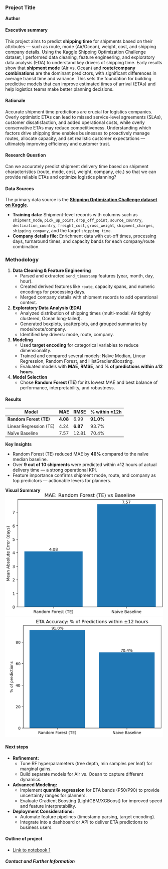 ### Project Title

**Author**

#### Executive summary
This project aims to predict **shipping time** for shipments based on their attributes — such as route, mode (Air/Ocean), weight, cost, and shipping company details. Using the Kaggle Shipping Optimization Challenge dataset, I performed data cleaning, feature engineering, and exploratory data analysis (EDA) to understand key drivers of shipping time. Early results show that **shipment mode** (Air vs. Ocean) and **route/company combinations** are the dominant predictors, with significant differences in average transit time and variance. This sets the foundation for building predictive models that can improve estimated times of arrival (ETAs) and help logistics teams make better planning decisions.

#### Rationale
Accurate shipment time predictions are crucial for logistics companies. Overly optimistic ETAs can lead to missed service-level agreements (SLAs), customer dissatisfaction, and added operational costs, while overly conservative ETAs may reduce competitiveness. Understanding which factors drive shipping time enables businesses to proactively manage routes, allocate capacity, and set realistic customer expectations — ultimately improving efficiency and customer trust.

#### Research Question
Can we accurately predict shipment delivery time based on shipment characteristics (route, mode, cost, weight, company, etc.) so that we can provide reliable ETAs and optimize logistics planning?

#### Data Sources
The primary data source is the **[Shipping Optimization Challenge dataset on Kaggle](https://www.kaggle.com/datasets/salil007/1-shipping-optimization-challenge)**.  
- **Training data:** Shipment-level records with columns such as `shipment_mode`, `pick_up_point`, `drop_off_point`, `source_country`, `destination_country`, `freight_cost`, `gross_weight`, `shipment_charges`, `shipping_company`, and the target `shipping_time`.  
- **Company details file:** Enrichment data with cut-off times, processing days, turnaround times, and capacity bands for each company/route combination.

### Methodology
1. **Data Cleaning & Feature Engineering**
   - Parsed and extracted `send_timestamp` features (year, month, day, hour).
   - Created derived features like `route`, capacity spans, and numeric encodings for processing days.
   - Merged company details with shipment records to add operational context.
2. **Exploratory Data Analysis (EDA)**
   - Analyzed distribution of shipping times (multi-modal: Air tightly clustered, Ocean long-tailed).
   - Generated boxplots, scatterplots, and grouped summaries by mode/route/company.
   - Identified key drivers: mode, route, company.
3. **Modeling**
   - Used **target encoding** for categorical variables to reduce dimensionality.
   - Trained and compared several models: Naïve Median, Linear Regression, Random Forest, and HistGradientBoosting.
   - Evaluated models with **MAE**, **RMSE**, and **% of predictions within ±12 hours**.
4. **Model Selection**
   - Chose **Random Forest (TE)** for its lowest MAE and best balance of performance, interpretability, and robustness.

#### Results
| Model | MAE | RMSE | % within ±12h |
|------|------|------|---------------|
| **Random Forest (TE)** | **4.08** | 6.99 | **91.0%** |
| Linear Regression (TE) | 4.24 | **6.87** | 93.7% |
| Naïve Baseline | 7.57 | 12.81 | 70.4% |

**Key Insights**
- Random Forest (TE) reduced MAE by **46%** compared to the naïve median baseline.
- Over **9 out of 10 shipments** were predicted within ±12 hours of actual delivery time — a strong operational KPI.
- Feature importance confirms shipment mode, route, and company as top predictors — actionable levers for planners.

**Visual Summary**
![MAE Comparison](MAE_Comparison.png)  
![% within ±12h Comparison](Accuracy_Comparison.png)

#### Next steps
- **Refinement:**  
  - Tune RF hyperparameters (tree depth, min samples per leaf) for marginal gains.
  - Build separate models for Air vs. Ocean to capture different dynamics.
- **Advanced Modeling:**  
  - Implement **quantile regression** for ETA bands (P50/P90) to provide uncertainty ranges for planners.
  - Evaluate Gradient Boosting (LightGBM/XGBoost) for improved speed and feature interpretability.
- **Deployment Considerations:**  
  - Automate feature pipelines (timestamp parsing, target encoding).
  - Integrate into a dashboard or API to deliver ETA predictions to business users.

#### Outline of project

- [Link to notebook 1]()



##### Contact and Further Information
